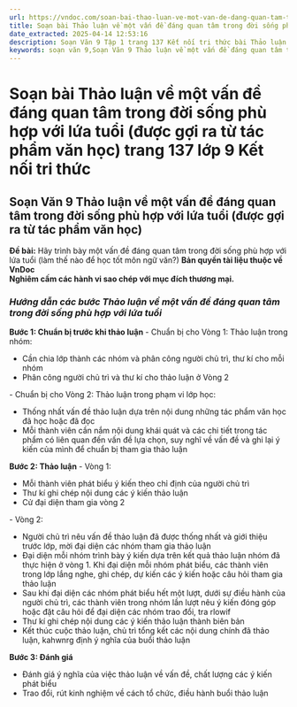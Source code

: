 ```yaml
---
url: https://vndoc.com/soan-bai-thao-luan-ve-mot-van-de-dang-quan-tam-trong-doi-song-phu-hop-voi-lua-tuoi-duoc-goi-ra-tu-tac-pham-van-hoc-trang-137-lop-9-ket-noi-tri-thuc-322411
title: Soạn bài Thảo luận về một vấn đề đáng quan tâm trong đời sống phù hợp với lứa tuổi (được gợi ra từ tác phẩm văn học) trang 137 lớp 9 Kết nối tri thức - VnDoc.com
date_extracted: 2025-04-14 12:53:16
description: Soạn Văn 9 Tập 1 trang 137 Kết nối tri thức bài Thảo luận về một vấn đề đáng quan tâm trong đời sống phù hợp với lứa tuổi (được gợi ra từ tác phẩm văn học) gồm phần trả lời chi tiết, đầy đủ, bám sát các câu hỏi, yêu cầu trong SGK (chỉ có trên VnDoc). Mời các bạn tham khảo.
keywords: soạn văn 9,Soạn Văn 9 Thảo luận về một vấn đề đáng quan tâm trong đời sống phù hợp với lứa tuổi,Soạn văn 9 Tập 1 trang 137 Kết nối tri thức,Thảo luận về một vấn đề đáng quan tâm trong đời sống phù hợp với lứa tuổi lớp 9 Kết nối tri thức,Thảo luận về một vấn đề đáng quan tâm trong đời sống phù hợp với lứa tuổi trang 137,văn 9,ngữ văn 9,soạn văn 9 kết nối tri thức,soạn văn 9 tập 1,giải văn 9,soạn ngữ văn 9,giải ngữ văn 9,giải sgk ngữ văn 9
---
```


# Soạn bài Thảo luận về một vấn đề đáng quan tâm trong đời sống phù hợp với lứa tuổi \(được gợi ra từ tác phẩm văn học\) trang 137 lớp 9 Kết nối tri thức
## **Soạn Văn 9 Thảo luận về một vấn đề đáng quan tâm trong đời sống phù hợp với lứa tuổi \(được gợi ra từ tác phẩm văn học\)**
**Đề bài:** Hãy trình bày một vấn đề đáng quan tâm trong đời sống phù hợp với lứa tuổi \(làm thế nào để học tốt môn ngữ văn?\)
**Bản quyền tài liệu thuộc về VnDoc**  
**Nghiêm cấm các hành vi sao chép với mục đích thương mại.**
### _Hướng dẫn các bước Thảo luận về một vấn đề đáng quan tâm trong đời sống phù hợp với lứa tuổi_
**Bước 1: Chuẩn bị trước khi thảo luận**
\- Chuẩn bị cho Vòng 1: Thảo luận trong nhóm:
  * Cần chia lớp thành các nhóm và phân công người chủ trì, thư kí cho mỗi nhóm
  * Phân công người chủ trì và thư kí cho thảo luận ở Vòng 2

\- Chuẩn bị cho Vòng 2: Thảo luận trong phạm vi lớp học:
  * Thống nhất vấn đề thảo luận dựa trên nội dung những tác phẩm văn học đã học hoặc đã đọc
  * Mỗi thành viên cần nắm nội dung khái quát và các chi tiết trong tác phẩm có liên quan đến vấn đề lựa chọn, suy nghĩ về vấn đề và ghi lại ý kiến của mình để chuẩn bị tham gia thảo luận

**Bước 2: Thảo luận**
\- Vòng 1:
  * Mỗi thành viên phát biểu ý kiến theo chỉ định của người chủ trì
  * Thư kí ghi chép nội dung các ý kiến thảo luận
  * Cử đại diện tham gia vòng 2

\- Vòng 2:
  * Người chủ trì nêu vấn đề thảo luận đã được thống nhất và giới thiệu trước lớp, mời đại diện các nhóm tham gia thảo luận
  * Đại diện mỗi nhóm trình bày ý kiến dựa trên kết quả thảo luận nhóm đã thực hiện ở vòng 1. Khi đại diện mỗi nhóm phát biểu, các thành viên trong lớp lắng nghe, ghi chép, dự kiến các ý kiến hoặc câu hỏi tham gia thảo luận
  * Sau khi đại diện các nhóm phát biểu hết một lượt, dưới sự điều hành của người chủ trì, các thành viên trong nhóm lần lượt nêu ý kiến đóng góp hoặc đặt câu hỏi để đại diện các nhóm trao đổi, tra rlowif
  * Thư kí ghi chép nội dung các ý kiến thảo luận thành biên bản
  * Kết thúc cuộc thảo luận, chủ trì tổng kết các nội dung chính đã thảo luận, kahwnrg định ý nghĩa của buổi thảo luận

**Bước 3: Đánh giá**
  * Đánh giá ý nghĩa của việc thảo luận về vấn đề, chất lượng các ý kiến phát biểu
  * Trao đổi, rút kinh nghiệm về cách tổ chức, điều hành buổi thảo luận

